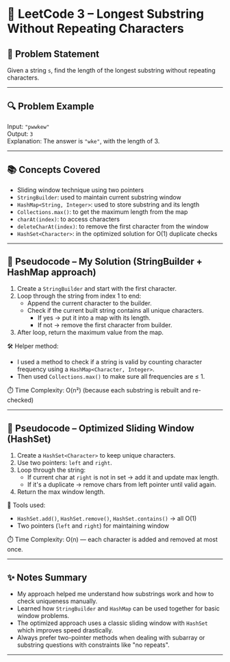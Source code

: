 # 📘 LeetCode 3 – Longest Substring Without Repeating Characters

## 🧠 Problem Statement  
Given a string `s`, find the length of the longest substring without repeating characters.

---

## 🔍 Problem Example

Input: `"pwwkew"`  
Output: `3`  
Explanation: The answer is `"wke"`, with the length of 3.

---

## 📚 Concepts Covered

- Sliding window technique using two pointers
- `StringBuilder`: used to maintain current substring window
- `HashMap<String, Integer>`: used to store substring and its length
- `Collections.max()`: to get the maximum length from the map
- `charAt(index)`: to access characters
- `deleteCharAt(index)`: to remove the first character from the window
- `HashSet<Character>`: in the optimized solution for O(1) duplicate checks

---

## 🧠 Pseudocode – My Solution (StringBuilder + HashMap approach)

1. Create a `StringBuilder` and start with the first character.
2. Loop through the string from index 1 to end:
   - Append the current character to the builder.
   - Check if the current built string contains all unique characters.
     - If yes → put it into a map with its length.
     - If not → remove the first character from builder.
3. After loop, return the maximum value from the map.

🛠️ Helper method:
- I used a method to check if a string is valid by counting character frequency using a `HashMap<Character, Integer>`.
- Then used `Collections.max()` to make sure all frequencies are ≤ 1.

⏱️ Time Complexity: O(n²) (because each substring is rebuilt and re-checked)

---

## 🧠 Pseudocode – Optimized Sliding Window (HashSet)

1. Create a `HashSet<Character>` to keep unique characters.
2. Use two pointers: `left` and `right`.
3. Loop through the string:
   - If current char at `right` is not in set → add it and update max length.
   - If it's a duplicate → remove chars from left pointer until valid again.
4. Return the max window length.

🔧 Tools used:
- `HashSet.add()`, `HashSet.remove()`, `HashSet.contains()` → all O(1)
- Two pointers (`left` and `right`) for maintaining window

⏱️ Time Complexity: O(n) — each character is added and removed at most once.

---

## ✨ Notes Summary

- My approach helped me understand how substrings work and how to check uniqueness manually.
- Learned how `StringBuilder` and `HashMap` can be used together for basic window problems.
- The optimized approach uses a classic sliding window with `HashSet` which improves speed drastically.
- Always prefer two-pointer methods when dealing with subarray or substring questions with constraints like "no repeats".

---
